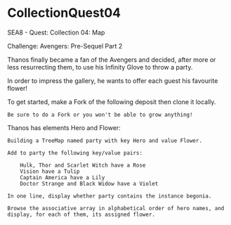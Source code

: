 # CollectionQuest04
SEA8 - Quest: Collection 04: Map

Challenge: Avengers: Pre-Sequel Part 2

Thanos finally became a fan of the Avengers and decided, after more or less resurrecting them, to use his Infinity Glove to throw a party.

In order to impress the gallery, he wants to offer each guest his favourite flower!

To get started, make a Fork of the following deposit then clone it locally.

    Be sure to do a Fork or you won't be able to grow anything!

Thanos has elements Hero and Flower:

    Building a TreeMap named party with key Hero and value Flower.

    Add to party the following key/value pairs:

        Hulk, Thor and Scarlet Witch have a Rose
        Vision have a Tulip
        Captain America have a Lily
        Doctor Strange and Black Widow have a Violet

    In one line, display whether party contains the instance begonia.

    Browse the associative array in alphabetical order of hero names, and display, for each of them, its assigned flower.